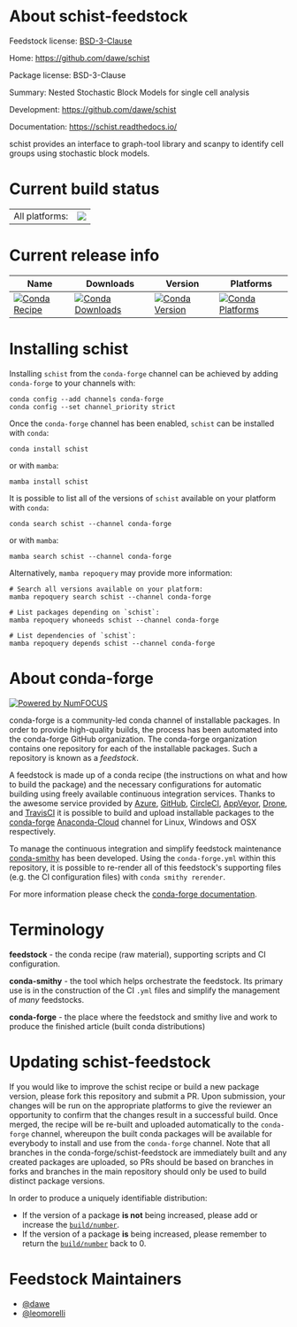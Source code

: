 About schist-feedstock
======================

Feedstock license: [BSD-3-Clause](https://github.com/conda-forge/schist-feedstock/blob/main/LICENSE.txt)

Home: https://github.com/dawe/schist

Package license: BSD-3-Clause

Summary: Nested Stochastic Block Models for single cell analysis

Development: https://github.com/dawe/schist

Documentation: https://schist.readthedocs.io/

schist provides an interface to graph-tool library and scanpy to
identify cell groups using stochastic block models.


Current build status
====================


<table><tr><td>All platforms:</td>
    <td>
      <a href="https://dev.azure.com/conda-forge/feedstock-builds/_build/latest?definitionId=13279&branchName=main">
        <img src="https://dev.azure.com/conda-forge/feedstock-builds/_apis/build/status/schist-feedstock?branchName=main">
      </a>
    </td>
  </tr>
</table>

Current release info
====================

| Name | Downloads | Version | Platforms |
| --- | --- | --- | --- |
| [![Conda Recipe](https://img.shields.io/badge/recipe-schist-green.svg)](https://anaconda.org/conda-forge/schist) | [![Conda Downloads](https://img.shields.io/conda/dn/conda-forge/schist.svg)](https://anaconda.org/conda-forge/schist) | [![Conda Version](https://img.shields.io/conda/vn/conda-forge/schist.svg)](https://anaconda.org/conda-forge/schist) | [![Conda Platforms](https://img.shields.io/conda/pn/conda-forge/schist.svg)](https://anaconda.org/conda-forge/schist) |

Installing schist
=================

Installing `schist` from the `conda-forge` channel can be achieved by adding `conda-forge` to your channels with:

```
conda config --add channels conda-forge
conda config --set channel_priority strict
```

Once the `conda-forge` channel has been enabled, `schist` can be installed with `conda`:

```
conda install schist
```

or with `mamba`:

```
mamba install schist
```

It is possible to list all of the versions of `schist` available on your platform with `conda`:

```
conda search schist --channel conda-forge
```

or with `mamba`:

```
mamba search schist --channel conda-forge
```

Alternatively, `mamba repoquery` may provide more information:

```
# Search all versions available on your platform:
mamba repoquery search schist --channel conda-forge

# List packages depending on `schist`:
mamba repoquery whoneeds schist --channel conda-forge

# List dependencies of `schist`:
mamba repoquery depends schist --channel conda-forge
```


About conda-forge
=================

[![Powered by
NumFOCUS](https://img.shields.io/badge/powered%20by-NumFOCUS-orange.svg?style=flat&colorA=E1523D&colorB=007D8A)](https://numfocus.org)

conda-forge is a community-led conda channel of installable packages.
In order to provide high-quality builds, the process has been automated into the
conda-forge GitHub organization. The conda-forge organization contains one repository
for each of the installable packages. Such a repository is known as a *feedstock*.

A feedstock is made up of a conda recipe (the instructions on what and how to build
the package) and the necessary configurations for automatic building using freely
available continuous integration services. Thanks to the awesome service provided by
[Azure](https://azure.microsoft.com/en-us/services/devops/), [GitHub](https://github.com/),
[CircleCI](https://circleci.com/), [AppVeyor](https://www.appveyor.com/),
[Drone](https://cloud.drone.io/welcome), and [TravisCI](https://travis-ci.com/)
it is possible to build and upload installable packages to the
[conda-forge](https://anaconda.org/conda-forge) [Anaconda-Cloud](https://anaconda.org/)
channel for Linux, Windows and OSX respectively.

To manage the continuous integration and simplify feedstock maintenance
[conda-smithy](https://github.com/conda-forge/conda-smithy) has been developed.
Using the ``conda-forge.yml`` within this repository, it is possible to re-render all of
this feedstock's supporting files (e.g. the CI configuration files) with ``conda smithy rerender``.

For more information please check the [conda-forge documentation](https://conda-forge.org/docs/).

Terminology
===========

**feedstock** - the conda recipe (raw material), supporting scripts and CI configuration.

**conda-smithy** - the tool which helps orchestrate the feedstock.
                   Its primary use is in the construction of the CI ``.yml`` files
                   and simplify the management of *many* feedstocks.

**conda-forge** - the place where the feedstock and smithy live and work to
                  produce the finished article (built conda distributions)


Updating schist-feedstock
=========================

If you would like to improve the schist recipe or build a new
package version, please fork this repository and submit a PR. Upon submission,
your changes will be run on the appropriate platforms to give the reviewer an
opportunity to confirm that the changes result in a successful build. Once
merged, the recipe will be re-built and uploaded automatically to the
`conda-forge` channel, whereupon the built conda packages will be available for
everybody to install and use from the `conda-forge` channel.
Note that all branches in the conda-forge/schist-feedstock are
immediately built and any created packages are uploaded, so PRs should be based
on branches in forks and branches in the main repository should only be used to
build distinct package versions.

In order to produce a uniquely identifiable distribution:
 * If the version of a package **is not** being increased, please add or increase
   the [``build/number``](https://docs.conda.io/projects/conda-build/en/latest/resources/define-metadata.html#build-number-and-string).
 * If the version of a package **is** being increased, please remember to return
   the [``build/number``](https://docs.conda.io/projects/conda-build/en/latest/resources/define-metadata.html#build-number-and-string)
   back to 0.

Feedstock Maintainers
=====================

* [@dawe](https://github.com/dawe/)
* [@leomorelli](https://github.com/leomorelli/)

